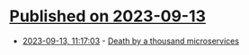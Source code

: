 # [Published on 2023-09-13](index.md)

* [2023-09-13, 11:17:03](https://lobste.rs/s/h95x1b/death_by_thousand_microservices) - [Death by a thousand microservices](https://renegadeotter.com/2023/09/10/death-by-a-thousand-microservices.html)
